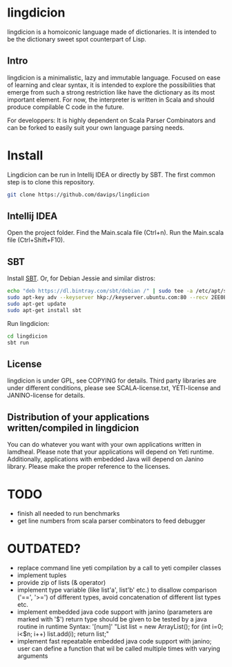 lingdicion
==========
lingdicion is a homoiconic language made of dictionaries.
It is intended to be the dictionary sweet spot counterpart of Lisp.

Intro
-----
lingdicion is a minimalistic, lazy and immutable language.
Focused on ease of learning and clear syntax, it is intended to explore the possibilities that emerge from such a strong restriction like have the dictionary as its most important element.
For now, the interpreter is written in Scala and should produce compilable C code in the future.

For developpers:
It is highly dependent on Scala Parser Combinators and can be forked to easily suit your own language parsing needs.

Install
=======
Lingdicion can be run in Intellij IDEA or directly by SBT.
The first common step is to clone this repository.
```bash
git clone https://github.com/davips/lingdicion
```

Intellij IDEA
-------------
Open the project folder.
Find the Main.scala file (Ctrl+n).
Run the Main.scala file (Ctrl+Shift+F10).

SBT
---
Install [SBT](http://www.scala-sbt.org/index.html).
Or, for Debian Jessie and similar distros:
```bash
echo "deb https://dl.bintray.com/sbt/debian /" | sudo tee -a /etc/apt/sources.list.d/sbt.list
sudo apt-key adv --keyserver hkp://keyserver.ubuntu.com:80 --recv 2EE0EA64E40A89B84B2DF73499E82A75642AC823
sudo apt-get update
sudo apt-get install sbt
```

Run lingdicion:
```bash
cd lingdicion
sbt run
```

License
-------
lingdicion is under GPL, see COPYING for details.
Third party libraries are under different conditions,
please see SCALA-license.txt, YETI-license and JANINO-license for details.

Distribution of your applications written/compiled in lingdicion
---------------------------------------------------------
You can do whatever you want with your own applications written in lamdheal. Please note that your applications will depend on Yeti runtime.
Additionally, applications with embedded Java will depend on Janino library.
Please make the proper reference to the licenses.


TODO
====
 * finish all needed to run benchmarks
 * get line numbers from scala parser combinators to feed debugger
 
 OUTDATED?
 =========
 * replace command line yeti compilation by a call to yeti compiler classes
 * implement tuples
 * provide zip of lists (& operator)
 * implement type variable (like list'a', list'b' etc.) to disallow comparison ('==', '>=') of different types, avoid concatenation of different list types etc.
 * implement embedded java code support with janino (parameters are marked with '$')
   return type should be given to be tested by a java routine in runtime
   Syntax: '[num]' "List list = new ArrayList(); for (int i=0; i<$n; i++) list.add(i); return list;"
 * implement fast repeatable embedded java code support with janino; user can define a function that wil be called multiple times with varying arguments
